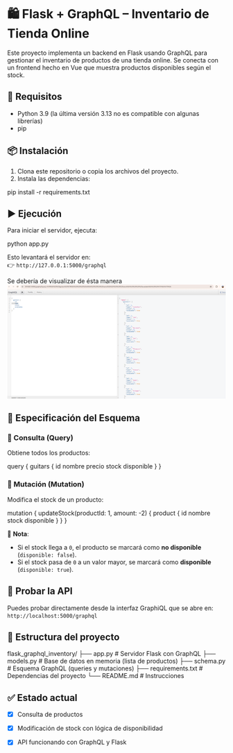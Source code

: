 # 🛍️ Flask + GraphQL – Inventario de Tienda Online

Este proyecto implementa un backend en Flask usando GraphQL para gestionar el inventario de productos de una tienda online. Se conecta con un frontend hecho en Vue que muestra productos disponibles según el stock.



## 🚀 Requisitos

- Python 3.9 (la última versión 3.13 no es compatible con algunas librerías)
- pip



## 📦 Instalación

1. Clona este repositorio o copia los archivos del proyecto.
2. Instala las dependencias:


pip install -r requirements.txt




## ▶️ Ejecución

Para iniciar el servidor, ejecuta:


python app.py


Esto levantará el servidor en:  
👉 `http://127.0.0.1:5000/graphql`

Se debería de visualizar de ésta manera
![foto](./img/resultado.png)

## 📌 Especificación del Esquema

### 📍 Consulta (Query)

Obtiene todos los productos:

query {
  guitars {
    id
    nombre
    precio
    stock
    disponible
  }
}




### 🔧 Mutación (Mutation)

Modifica el stock de un producto:

mutation {
  updateStock(productId: 1, amount: -2) {
    product {
      id
      nombre
      stock
      disponible
    }
  }
}


📌 **Nota**:
- Si el stock llega a `0`, el producto se marcará como **no disponible** (`disponible: false`).
- Si el stock pasa de `0` a un valor mayor, se marcará como **disponible** (`disponible: true`).



## 🧪 Probar la API

Puedes probar directamente desde la interfaz GraphiQL que se abre en:  
`http://localhost:5000/graphql`



## 📁 Estructura del proyecto


flask_graphql_inventory/
├── app.py               # Servidor Flask con GraphQL
├── models.py            # Base de datos en memoria (lista de productos)
├── schema.py            # Esquema GraphQL (queries y mutaciones)
├── requirements.txt     # Dependencias del proyecto
└── README.md            # Instrucciones




## ✅ Estado actual

- [x] Consulta de productos
- [x] Modificación de stock con lógica de disponibilidad
- [x] API funcionando con GraphQL y Flask



